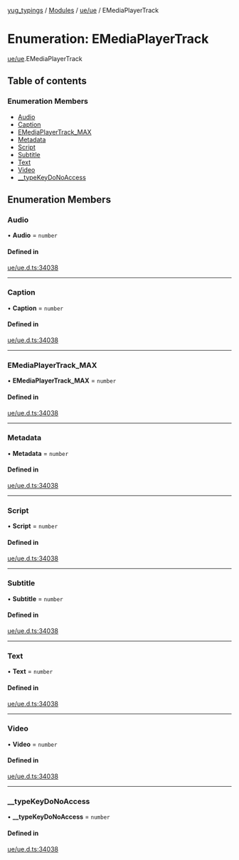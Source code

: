 [yug_typings](../README.md) / [Modules](../modules.md) / [ue/ue](../modules/ue_ue.md) / EMediaPlayerTrack

# Enumeration: EMediaPlayerTrack

[ue/ue](../modules/ue_ue.md).EMediaPlayerTrack

## Table of contents

### Enumeration Members

- [Audio](ue_ue.EMediaPlayerTrack.md#audio)
- [Caption](ue_ue.EMediaPlayerTrack.md#caption)
- [EMediaPlayerTrack\_MAX](ue_ue.EMediaPlayerTrack.md#emediaplayertrack_max)
- [Metadata](ue_ue.EMediaPlayerTrack.md#metadata)
- [Script](ue_ue.EMediaPlayerTrack.md#script)
- [Subtitle](ue_ue.EMediaPlayerTrack.md#subtitle)
- [Text](ue_ue.EMediaPlayerTrack.md#text)
- [Video](ue_ue.EMediaPlayerTrack.md#video)
- [\_\_typeKeyDoNoAccess](ue_ue.EMediaPlayerTrack.md#__typekeydonoaccess)

## Enumeration Members

### Audio

• **Audio** = `number`

#### Defined in

[ue/ue.d.ts:34038](https://github.com/YugMetaverse/yug_typings/blob/b7d9b19/ue/ue.d.ts#L34038)

___

### Caption

• **Caption** = `number`

#### Defined in

[ue/ue.d.ts:34038](https://github.com/YugMetaverse/yug_typings/blob/b7d9b19/ue/ue.d.ts#L34038)

___

### EMediaPlayerTrack\_MAX

• **EMediaPlayerTrack\_MAX** = `number`

#### Defined in

[ue/ue.d.ts:34038](https://github.com/YugMetaverse/yug_typings/blob/b7d9b19/ue/ue.d.ts#L34038)

___

### Metadata

• **Metadata** = `number`

#### Defined in

[ue/ue.d.ts:34038](https://github.com/YugMetaverse/yug_typings/blob/b7d9b19/ue/ue.d.ts#L34038)

___

### Script

• **Script** = `number`

#### Defined in

[ue/ue.d.ts:34038](https://github.com/YugMetaverse/yug_typings/blob/b7d9b19/ue/ue.d.ts#L34038)

___

### Subtitle

• **Subtitle** = `number`

#### Defined in

[ue/ue.d.ts:34038](https://github.com/YugMetaverse/yug_typings/blob/b7d9b19/ue/ue.d.ts#L34038)

___

### Text

• **Text** = `number`

#### Defined in

[ue/ue.d.ts:34038](https://github.com/YugMetaverse/yug_typings/blob/b7d9b19/ue/ue.d.ts#L34038)

___

### Video

• **Video** = `number`

#### Defined in

[ue/ue.d.ts:34038](https://github.com/YugMetaverse/yug_typings/blob/b7d9b19/ue/ue.d.ts#L34038)

___

### \_\_typeKeyDoNoAccess

• **\_\_typeKeyDoNoAccess** = `number`

#### Defined in

[ue/ue.d.ts:34038](https://github.com/YugMetaverse/yug_typings/blob/b7d9b19/ue/ue.d.ts#L34038)
